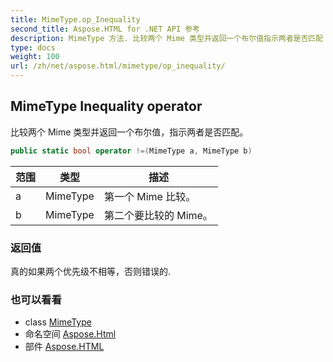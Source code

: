 ```yaml
---
title: MimeType.op_Inequality
second_title: Aspose.HTML for .NET API 参考
description: MimeType 方法. 比较两个 Mime 类型并返回一个布尔值指示两者是否匹配
type: docs
weight: 100
url: /zh/net/aspose.html/mimetype/op_inequality/
---
```

## MimeType Inequality operator

比较两个 Mime 类型并返回一个布尔值，指示两者是否匹配。

```csharp
public static bool operator !=(MimeType a, MimeType b)
```

| 范围 | 类型 | 描述 |
| --- | --- | --- |
| a | MimeType | 第一个 Mime 比较。 |
| b | MimeType | 第二个要比较的 Mime。 |

### 返回值

真的如果两个优先级不相等，否则错误的.

### 也可以看看

* class [MimeType](../)
* 命名空间 [Aspose.Html](../../mimetype/)
* 部件 [Aspose.HTML](../../../)


